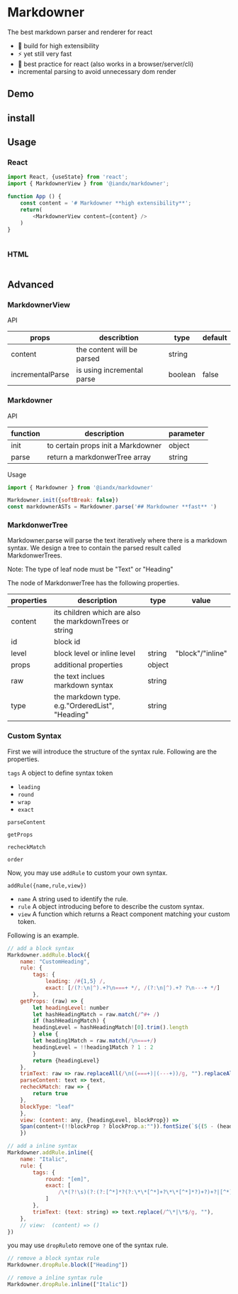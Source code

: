 # Markdowner
The best markdown parser and renderer for react
* 👐 build for high extensibility
* ⚡️ yet still very fast
* 💫 best practice for react (also works in a browser/server/cli)
* incremental parsing to avoid unnecessary dom render
## Demo

## install


## Usage
### React
```javascript
import React, {useState} from 'react';
import { MarkdownerView } from '@iandx/markdowner';

function App () {
    const content = '# Markdowner **high extensibility**';
    return(
        <MarkdownerView content={content} />
    )
}
 
```
### HTML
```html

```


## Advanced
### MarkdownerView
API

| props | describtion                | type | default |
|---|----------------------------|---|-----|
| content | the content will be parsed | string |     |
| incrementalParse | is using incremental parse | boolean | false |

### Markdowner

API

| function | description                        | parameter | 
 |------------------------------------|-----------|------------|
| init     | to certain props init a Markdowner | object    |
| parse    | return a markdonwerTree array      | string    |
Usage
```javascript
import { Markdowner } from '@iandx/markdowner'

Markdowner.init({softBreak: false})
const markdownerASTs = Markdowner.parse('## Markdowner **fast** ')
```
### MarkdonwerTree
Markdowner.parse will parse the text iteratively where there is a markdown syntax.
We design a tree to contain the parsed result called MarkdonwerTrees.

Note: The type of leaf node  must be "Text" or "Heading"

The node of MarkdonwerTree has the following properties.

| properties | description                                             | type   | value           |
|------------|---------------------------------------------------------|--------|-----------------|
| content    | its children which are also the markdownTrees or string |        |                 |
| id         | block id                                                |        |                 |
| level      | block level or inline level                             | string | "block"/"inline" |
| props      | additional properties                                   | object |                 |
| raw        | the text inclues markdown syntax                        | string |                 |
| type       | the markdown type. e.g."OrderedList", "Heading"         | string |                 |

### Custom Syntax
First we will introduce the structure of the syntax rule. 
Following are the properties.

`tags` A object to define syntax token
* `leading` 
* `round`
* `wrap`
* `exact`

`parseContent`

`getProps`

`recheckMatch`

`order`

Now, you may use `addRule` to custom your own syntax.

`addRule({name,rule,view})`
* `name` A string used to identify the rule.  
* `rule` A object introducing before to describe the custom syntax.  
* `view` A function which returns a React component matching your custom token.  

Following is an example.
```javascript
// add a block syntax
Markdowner.addRule.block({
    name: "CustomHeading",
    rule: {
        tags: {
            leading: /#{1,5} /, 
            exact: [/(?:\n|^).+?\n===+ */, /(?:\n|^).+? ?\n---+ */]
        },
    getProps: (raw) => {
        let headingLevel: number
        let hashHeadingMatch = raw.match(/^#+ /)
        if (hashHeadingMatch) {
        headingLevel = hashHeadingMatch![0].trim().length
        } else {
        let heading1Match = raw.match(/\n===+/)
        headingLevel = !!heading1Match ? 1 : 2
        }
        return {headingLevel}
    },
    trimText: raw => raw.replaceAll(/\n((===+)|(---+))/g, "").replaceAll(/^#{1,5} /g, ""),
    parseContent: text => text,
    recheckMatch: raw => {
        return true
    },
    blockType: "leaf"
    },
    view: (content: any, {headingLevel, blockProp}) =>
    Span(content+(!!blockProp ? blockProp.a:"")).fontSize(`${(5 - (headingLevel ?? 1)) * 6 + 15}px`)
    })

// add a inline syntax
Markdowner.addRule.inline({
    name: "Italic",
    rule: {
        tags: {
            round: "[em]",
            exact: [
                /\*(?!\s)(?:(?:[^*]*?(?:\*\*[^*]+?\*\*[^*]*?)+?)+?|[^*]+)\*/,
            ]
        },
        trimText: (text: string) => text.replace(/^\*|\*$/g, ""),
    },
    // view:  (content) => ()
})
```

you may use `dropRule`to remove one of the syntax rule.
```javascript
// remove a block syntax rule
Markdowner.dropRule.block(["Heading"])

// remove a inline syntax rule
Markdowner.dropRule.inline(["Italic"])
```
